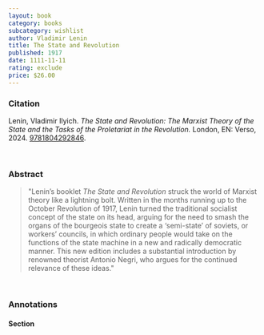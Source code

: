 ```yaml
---
layout: book
category: books
subcategory: wishlist
author: Vladimir Lenin
title: The State and Revolution
published: 1917
date: 1111-11-11
rating: exclude
price: $26.00
---
```


### Citation

Lenin, Vladimir Ilyich. *The State and Revolution: The Marxist Theory of the State and the Tasks of the Proletariat in the Revolution.* London, EN: Verso, 2024. [9781804292846](https://www.versobooks.com/en-ca/products/3098-the-state-and-revolution).

<br>

### Abstract

> "Lenin’s booklet *The State and Revolution* struck the world of Marxist theory like a lightning bolt. Written in the months running up to the October Revolution of 1917, Lenin turned the traditional socialist concept of the state on its head, arguing for the need to smash the organs of the bourgeois state to create a ‘semi-state’ of soviets, or workers’ councils, in which ordinary people would take on the functions of the state machine in a new and radically democratic manner. This new edition includes a substantial introduction by renowned theorist Antonio Negri, who argues for the continued relevance of these ideas."

<br>

### Annotations

#### Section

<br>
